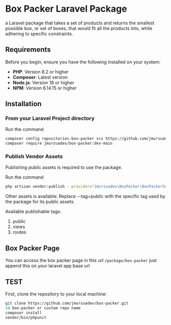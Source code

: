 # Box Packer Laravel Package

a Laravel package that takes a set of products and returns the smallest possible box, or set of boxes, that would fit all the products into, while adhering to specific constraints.

## Requirements

Before you begin, ensure you have the following installed on your system:

- **PHP**: Version 8.2 or higher
- **Composer**: Latest version
- **Node.js**: Version 18 or higher
- **NPM**: Version 6.14.15 or higher

## Installation

### From your Laravel Project directory

Run the command

```bash
composer config repositories.box-packer vcs https://github.com/jmursuadev/box-packer.git
composer require jmursuadev/box-packer:dev-main
```

### Publish Vendor Assets

Publishing public assets is required to use the package.

Run the command

```bash
php artisan vendor:publish --provider="Jmursuadev\BoxPacker\BoxPackerServiceProvider" --tag=public
```

Other assets is available: Replace --tag=public with the specific tag used by the package for its public assets.

Available publishable tags:

1. public
2. views
3. routes

## Box Packer Page

You can access the box packer page in this url `/package/box-packer` just append this on your laravel app base url

## TEST

First, clone the repository to your local machine:

```bash
git clone https://github.com/jmursuadev/box-packer.git
cd box-packer or custom repo name
composer install
vendor/bin/phpunit
```